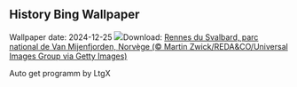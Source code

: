 ## History Bing Wallpaper
Wallpaper date: 2024-12-25
![](https://www.bing.com/th?id=OHR.ReindeerTrio_FR-FR3852495223_UHD.jpg&w=1000)Download: [Rennes du Svalbard, parc national de Van Mijenfjorden, Norvège (© Martin Zwick/REDA&CO/Universal Images Group via Getty Images)](https://www.bing.com/th?id=OHR.ReindeerTrio_FR-FR3852495223_UHD.jpg)

Auto get programm by LtgX
